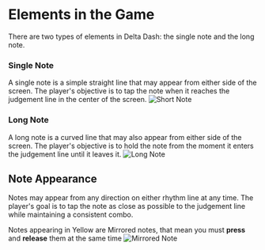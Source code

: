 # Elements in the Game

There are two types of elements in Delta Dash: the single note and the long note.

### Single Note

A single note is a simple straight line that may appear from either side of the screen. The player's objective is to tap the note when it reaches the judgement line in the center of the screen.
![Short Note](https://gateway.deltada.sh/screenshots/1121522050220321/e9Zk2A2qDpgXDLk2.png)

### Long Note

A long note is a curved line that may also appear from either side of the screen. The player's objective is to hold the note from the moment it enters the judgement line until it leaves it.
![Long Note](https://gateway.deltada.sh/screenshots/1121522050220321/3qtrw2959MhRGDAM.png)

## Note Appearance

Notes may appear from any direction on either rhythm line at any time. The player's goal is to tap the note as close as possible to the judgement line while maintaining a consistent combo.

Notes appearing in Yellow are Mirrored notes, that mean you must **press** and **release** them at the same time
![Mirrored Note](https://gateway.deltada.sh/screenshots/1121522050220321/yQ56f4tXnD7CXKHu.png)

